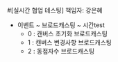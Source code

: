#[실시간 협업 테스팅]
    책임자: 강은혜

- 이벤트 ~ 브로드캐스팅 ~ 시간test
  - 0 : 캔버스 초기화 브로드캐스팅
  - 1 : 캔버스 변경사항 브로드캐스팅
  - 2 : 동접자수 브로드캐스팅
  
  